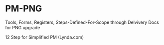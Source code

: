 # PM-PNG
Tools, Forms, Registers, Steps-Defined-For-Scope through Delvivery Docs for PNG upgrade 

  12 Step for Simplified PM (Lynda.com) 
